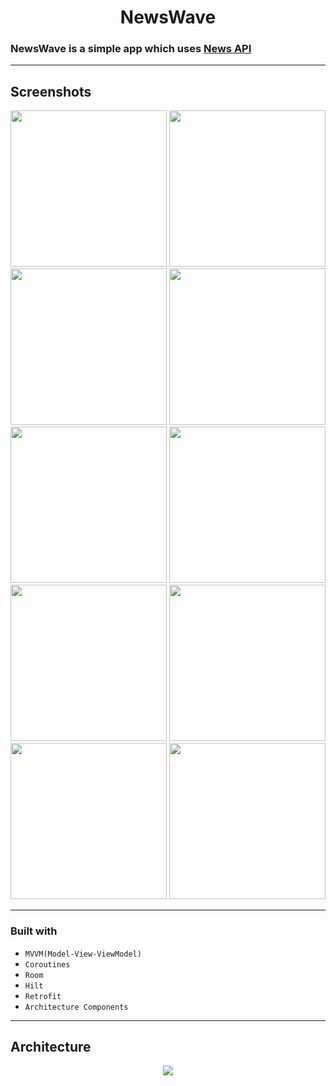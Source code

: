 <h1 align="center"> NewsWave </h1>
<h3 align="start">  
  
  NewsWave is a simple app which uses [News API](https://newsdata.io/blog/news-api-for-android/)
</h3>

---

## Screenshots

<img src="https://imgur.com/LXyz8Oe.png" width="250"> <img src="https://imgur.com/9Jl3oe0.png" width="250">
<img src="https://imgur.com/4LZIY4z.png" width="250"> <img src="https://imgur.com/6UmGoCu.png" width="250">
<img src="https://imgur.com/uSc2p8D.png" width="250"> <img src="https://imgur.com/m1iCQTV.png" width="250">
<img src="https://imgur.com/zakEgup.png" width="250"> <img src="https://imgur.com/em2P92c.png" width="250">
<img src="https://imgur.com/ruNJ22k.png" width="250"> <img src="https://imgur.com/swlhNHw.png" width="250">                      


---

 ### Built with

- `MVVM(Model-View-ViewModel)`
- `Coroutines`
- `Room`
- `Hilt` 
- `Retrofit` 
- `Architecture Components`

----

## Architecture
<p align="center">
<img src="https://user-images.githubusercontent.com/5742609/141597565-fb276346-346a-4a08-a731-bbf9f0db890f.png"  />  
</p>
